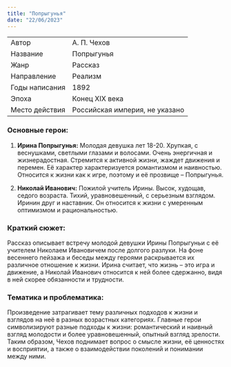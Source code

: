 ```yaml
---
title: "Попрыгунья"
date: "22/06/2023"
---
```


|                |                                |
| -------------- | ------------------------------ |
| Автор          | А. П. Чехов                    |
| Название       | Попрыгунья                     |
| Жанр           | Рассказ                        |
| Направление    | Реализм                        |
| Годы написания | 1892                           |
| Эпоха          | Конец XIX века                 |
| Место действия | Российская империя, не указано |

### Основные герои:

1. **Ирина Попрыгунья:** Молодая девушка лет 18-20. Хрупкая, с веснушками, светлыми глазами и волосами. Очень энергичная и жизнерадостная. Стремится к активной жизни, жаждет движения и перемен. Её характер характеризуется романтизмом и наивностью. Относится к жизни как к игре, поэтому и её прозвище – Попрыгунья.

2. **Николай Иванович:** Пожилой учитель Ирины. Высок, худощав, седого возраста. Тихий, уравновешенный, с серьезным взглядом. Иринин друг и наставник. Он относится к жизни с умеренным оптимизмом и рациональностью.

### Краткий сюжет:

Рассказ описывает встречу молодой девушки Ирины Попрыгуньи с её учителем Николаем Ивановичем после долгого разлуки. На фоне весеннего пейзажа и беседы между героями раскрывается их различное отношение к жизни. Ирина считает, что жизнь – это игра и движение, а Николай Иванович относится к ней более сдержанно, видя в ней скорее обязанности и трудности.

### Тематика и проблематика:

Произведение затрагивает тему различных подходов к жизни и взглядов на неё в разных возрастных категориях. Главные герои символизируют разные подходы к жизни: романтический и наивный взгляд молодости и более уравновешенный, опытный взгляд зрелости. Таким образом, Чехов поднимает вопрос о смысле жизни, её ценностях и восприятии, а также о взаимодействии поколений и понимании между ними.
